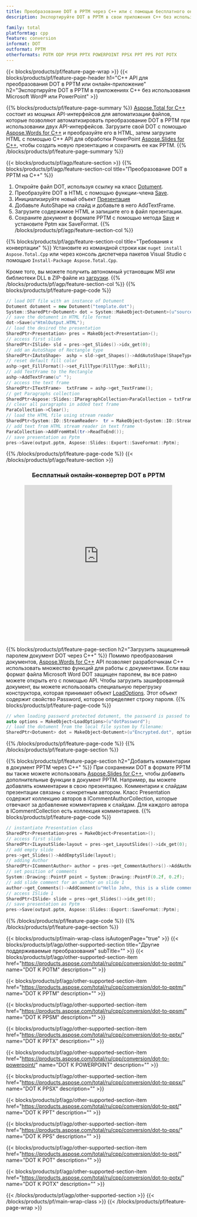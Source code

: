 ```yaml
---
title: Преобразование DOT в PPTM через C++ или с помощью бесплатного онлайн-конвертера
description: Экспортируйте DOT в PPTM в свои приложения C++ без использования Microsoft Word of PowerPoint. или онлайн. Быстро протестируйте бесплатный онлайн-конвертер POT в CSV, прежде чем интегрировать код.

family: total
platformtag: cpp
feature: conversion
informat: DOT
outformat: PPTM
otherformats: POTM ODP PPSM PPTX POWERPOINT PPSX PPT PPS POT POTX
---
```

{{< blocks/products/pf/feature-page-wrap >}}
{{< blocks/products/pf/feature-page-header h1="C++ API для преобразования DOT в PPTM или онлайн-приложение" h2="Экспортируйте DOT в PPTM в приложениях C++ без использования Microsoft Word&reg; или PowerPoint" >}}

{{% blocks/products/pf/feature-page-summary %}}
[Aspose.Total for C++](https://products.aspose.com/total/cpp/) состоит из мощных API-интерфейсов для автоматизации файлов, которые позволяют автоматизировать преобразование DOT в PPTM при использовании двух API-интерфейсов. Загрузите свой DOT с помощью [Aspose.Words for C++](https://products.aspose.com/words/cpp/) и преобразуйте его в HTML, затем загрузите HTML с помощью C++ API для обработки PowerPoint [Aspose.Slides for C++](https://products.aspose.com/slides/cpp/), чтобы создать новую презентацию и сохранить ее как PPTM. 
{{% /blocks/products/pf/feature-page-summary  %}}

{{< blocks/products/pf/agp/feature-section >}}
{{% blocks/products/pf/agp/feature-section-col title="Преобразование DOT в PPTM на C++" %}}
1. Откройте файл DOT, используя ссылку на класс [Dotument](https://reference.aspose.com/words/cpp/class/aspose.words.dotument).
2. Преобразуйте DOT в HTML с помощью функции-члена [Save](https://reference.aspose.com/words/cpp/class/aspose.words.dotument#save_stdbasicostream_saveoptions).
3. Инициализируйте новый объект [Презентация](https://reference.aspose.com/slides/cpp/class/aspose.slides.presentation)
4. Добавьте AutoShape на слайд и добавьте в него AddTextFrame.
5. Загрузите содержимое HTML и запишите его в файл презентации.
6. Сохраните документ в формате PPTM с помощью метода [Save](https://reference.aspose.com/slides/cpp/class/aspose.slides.presentation#afcd59ec697bf05c10f78c3869de2ec9e) и установите Pptm как SaveFormat.
{{% /blocks/products/pf/agp/feature-section-col %}}

{{% blocks/products/pf/agp/feature-section-col title="Требования к конвертации" %}}
Установите из командной строки как ```nuget install Aspose.Total.Cpp``` или через консоль диспетчера пакетов Visual Studio с помощью ```Install-Package Aspose.Total.Cpp```.

Кроме того, вы можете получить автономный установщик MSI или библиотеки DLL в ZIP-файле из [загрузки](https://releases.aspose.comtotal/cpp).
{{% /blocks/products/pf/agp/feature-section-col %}}
{{% blocks/products/pf/feature-page-code %}}

```cpp
// load DOT file with an instance of Dotument
Dotument dotument = new Dotument("template.dot");
System::SharedPtr<Dotument> dot = System::MakeObject<Dotument>(u"sourceFile.dot");
// save the dotument in HTML file format
dot->Save(u"HtmlOutput.HTML");
// load the desired the presentation
SharedPtr<Presentation> pres = MakeObject<Presentation>();
// access first slide
SharedPtr<ISlide> sld = pres->get_Slides()->idx_get(0);
// add an AutoShape of Rectangle type
SharedPtr<IAutoShape>  ashp = sld->get_Shapes()->AddAutoShape(ShapeType::Rectangle, 10, 10, 700, 500);
// reset default fill color
ashp->get_FillFormat()->set_FillType(FillType::NoFill);
// add TextFrame to the Rectangle
ashp->AddTextFrame(u" ");
// access the text frame
SharedPtr<ITextFrame>  txtFrame = ashp->get_TextFrame();
// get Paragraphs collection
SharedPtr<Aspose::Slides::IParagraphCollection>ParaCollection = txtFrame->get_Paragraphs();
// clear all paragraphs in added text frame
ParaCollection->Clear();
// load the HTML file using stream reader
SharedPtr<System::IO::StreamReader>  tr = MakeObject<System::IO::StreamReader>(HtmlOutput.HTML);
// add text from HTML stream reader in text frame
ParaCollection->AddFromHtml(tr->ReadToEnd());
// save presentation as Pptm
pres->Save(output.pptm, Aspose::Slides::Export::SaveFormat::Pptm);                  
```


{{% /blocks/products/pf/feature-page-code %}}
{{< /blocks/products/pf/agp/feature-section >}}
<div class="container-fluid agp-content bg-white aboutfile box-1 vh100 section nopbtm">
<div class=container>
<div class=row>
<div class="demobox tc col-md-12 padding-0" align="center">

<h3>Бесплатный онлайн-конвертер DOT в PPTM</h3>

<iframe style="border: none; height: 426px;" scrolling="no" src="https://total-conversion-app-65z5r2lp.qa.k8s.dynabic.com/?to=pptm&from=dot" id="child-iframe" width="80%"></iframe>

</div></div>
</div></div>

{{% blocks/products/pf/feature-page-section  h2="Загрузить защищенный паролем документ DOT через C++" %}}
Помимо преобразования документов, [Aspose.Words for C++](https://products.aspose.com/words/cpp/) API позволяет разработчикам C++ использовать множество функций для работы с документами. Если ваш формат файла Microsoft Word DOT защищен паролем, вы все равно можете открыть его с помощью API. Чтобы загрузить зашифрованный документ, вы можете использовать специальную перегрузку конструктора, которая принимает объект [LoadOptions](https://reference.aspose.com/words/cpp/class/aspose.words.loading.load_options). Этот объект содержит свойство Password, которое определяет строку пароля.
{{% blocks/products/pf/feature-page-code %}}

```cpp
// when loading password protected dotument, the password is passed to the dotument's constructor using a LoadOptions object.
auto options = MakeObject<LoadOptions>(u"dotPassword");
// load the dotument from the local file system by filename:
SharedPtr<Dotument> dot = MakeObject<Dotument>(u"Encrypted.dot", options);
```

{{% /blocks/products/pf/feature-page-code  %}}
{{% /blocks/products/pf/feature-page-section %}}

{{% blocks/products/pf/feature-page-section  h2="Добавить комментарии в документ PPTM через C++" %}}
При сохранении DOT в формате PPTM вы также можете использовать [Aspose.Slides for C++](https://products.aspose.com/slides/cpp/), чтобы добавить дополнительные функции в документ PPTM. Например, вы можете добавлять комментарии в свою презентацию. Комментарии к слайдам презентации связаны с конкретным автором. Класс Presentation содержит коллекцию авторов в ICommentAuthorCollection, которые отвечают за добавление комментариев к слайдам. Для каждого автора в ICommentCollection есть коллекция комментариев.
{{% blocks/products/pf/feature-page-code %}}

```cpp
// instantiate Presentation class
SharedPtr<Presentation>pres = MakeObject<Presentation>();
// access first slide
SharedPtr<ILayoutSlide>layout = pres->get_LayoutSlides()->idx_get(0);
// add empty slide
pres->get_Slides()->AddEmptySlide(layout);
// adding Author
SharedPtr<ICommentAuthor> author = pres->get_CommentAuthors()->AddAuthor(u"John Doe", u"MF");
// set position of comments
System::Drawing::PointF point = System::Drawing::PointF(0.2f, 0.2f);
// add slide comment for an author on slide 1
author->get_Comments()->AddComment(u"Hello John, this is a slide comment", pres->get_Slides()->idx_get(1), point, DateTime::get_Now());
// access ISlide 1
SharedPtr<ISlide> slide = pres->get_Slides()->idx_get(0);
// save presentation as Pptm
pres->Save(output.pptm, Aspose::Slides::Export::SaveFormat::Pptm);  
```

{{% /blocks/products/pf/feature-page-code  %}}
{{% /blocks/products/pf/feature-page-section %}}

{{< blocks/products/pf/main-wrap-class isAutogenPage="true" >}}
{{< blocks/products/pf/agp/other-supported-section title="Другие поддерживаемые преобразования" subTitle="" >}}
{{< blocks/products/pf/agp/other-supported-section-item href="https://products.aspose.com/total/ru/cpp/conversion/dot-to-potm/" name="DOT К POTM" description="" >}}

{{< blocks/products/pf/agp/other-supported-section-item href="https://products.aspose.com/total/ru/cpp/conversion/dot-to-pptm/" name="DOT К PPTM" description="" >}}

{{< blocks/products/pf/agp/other-supported-section-item href="https://products.aspose.com/total/ru/cpp/conversion/dot-to-ppsm/" name="DOT К PPSM" description="" >}}

{{< blocks/products/pf/agp/other-supported-section-item href="https://products.aspose.com/total/ru/cpp/conversion/dot-to-pptx/" name="DOT К PPTX" description="" >}}

{{< blocks/products/pf/agp/other-supported-section-item href="https://products.aspose.com/total/ru/cpp/conversion/dot-to-powerpoint/" name="DOT К POWERPOINT" description="" >}}

{{< blocks/products/pf/agp/other-supported-section-item href="https://products.aspose.com/total/ru/cpp/conversion/dot-to-ppsx/" name="DOT К PPSX" description="" >}}

{{< blocks/products/pf/agp/other-supported-section-item href="https://products.aspose.com/total/ru/cpp/conversion/dot-to-ppt/" name="DOT К PPT" description="" >}}

{{< blocks/products/pf/agp/other-supported-section-item href="https://products.aspose.com/total/ru/cpp/conversion/dot-to-pps/" name="DOT К PPS" description="" >}}

{{< blocks/products/pf/agp/other-supported-section-item href="https://products.aspose.com/total/ru/cpp/conversion/dot-to-pot/" name="DOT К POT" description="" >}}

{{< blocks/products/pf/agp/other-supported-section-item href="https://products.aspose.com/total/ru/cpp/conversion/dot-to-potx/" name="DOT К POTX" description="" >}}


{{< /blocks/products/pf/agp/other-supported-section >}}
{{< /blocks/products/pf/main-wrap-class >}}
{{< /blocks/products/pf/feature-page-wrap >}}
